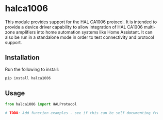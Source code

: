 # halca1006

This module provides support for the HAL CA1006 protocol.
It is intended to provide a device driver capability to allow integration of HAL CA1006 multi-zone
amplifiers into home automation systems like Home Assistant.
It can also be run in a standalone mode in order to test connectivity and protocol support.

## Installation

Run the following to install:

```python
pip install halca1006
```

## Usage

```python
from halca1006 import HALProtocol

# TODO: Add function examples - see if this can be self documenting from the code?
```

